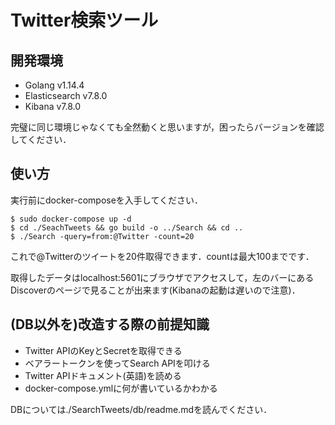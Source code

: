 # Twitter検索ツール
## 開発環境
* Golang v1.14.4
* Elasticsearch v7.8.0
* Kibana v7.8.0

完璧に同じ環境じゃなくても全然動くと思いますが，困ったらバージョンを確認してください．

## 使い方
実行前にdocker-composeを入手してください．
```
$ sudo docker-compose up -d
$ cd ./SeachTweets && go build -o ../Search && cd ..
$ ./Search -query=from:@Twitter -count=20
```

これで@Twitterのツイートを20件取得できます．countは最大100までです．

取得したデータはlocalhost:5601にブラウザでアクセスして，左のバーにあるDiscoverのページで見ることが出来ます(Kibanaの起動は遅いので注意)．
## (DB以外を)改造する際の前提知識
* Twitter APIのKeyとSecretを取得できる
* ベアラートークンを使ってSearch APIを叩ける
* Twitter APIドキュメント(英語)を読める
* docker-compose.ymlに何が書いているかわかる

DBについては./SearchTweets/db/readme.mdを読んでください．
